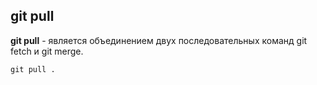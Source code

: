 ## git pull

**git pull** - является объединением двух последовательных команд git fetch и git merge.

```bash=
git pull .
```